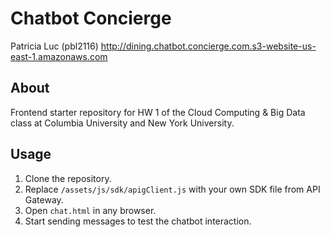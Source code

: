 # Chatbot Concierge #

Patricia Luc (pbl2116)
http://dining.chatbot.concierge.com.s3-website-us-east-1.amazonaws.com

## About ##

Frontend starter repository for HW 1 of the Cloud Computing & Big Data
class at Columbia University and New York University.

## Usage ##

1. Clone the repository.
2. Replace `/assets/js/sdk/apigClient.js` with your own SDK file from API
   Gateway.
3. Open `chat.html` in any browser.
4. Start sending messages to test the chatbot interaction.

